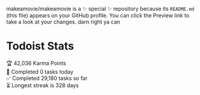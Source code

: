 makeamovie/makeamovie is a ✨ special ✨ repository because its `README.md` (this file) appears on your GitHub profile.
You can click the Preview link to take a look at your changes. darn right ya can

# Todoist Stats

<!-- TODO-IST:START -->
🏆  42,036 Karma Points           
🌸  Completed 0 tasks today           
✅  Completed 29,180 tasks so far           
⏳  Longest streak is 328 days
<!-- TODO-IST:END -->